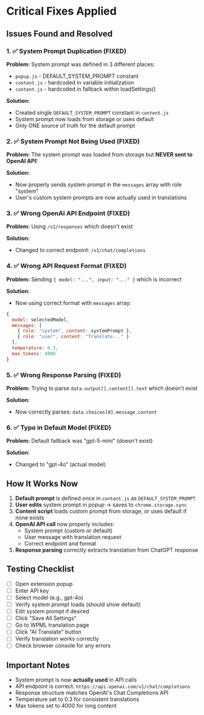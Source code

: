 # Critical Fixes Applied

## Issues Found and Resolved

### 1. ✅ System Prompt Duplication (FIXED)
**Problem:** System prompt was defined in 3 different places:
- `popup.js` - DEFAULT_SYSTEM_PROMPT constant
- `content.js` - hardcoded in variable initialization
- `content.js` - hardcoded in fallback within loadSettings()

**Solution:**
- Created single `DEFAULT_SYSTEM_PROMPT` constant in `content.js`
- System prompt now loads from storage or uses default
- Only ONE source of truth for the default prompt

### 2. ✅ System Prompt Not Being Used (FIXED)
**Problem:** The system prompt was loaded from storage but **NEVER sent to OpenAI API**!

**Solution:**
- Now properly sends system prompt in the `messages` array with role "system"
- User's custom system prompts are now actually used in translations

### 3. ✅ Wrong OpenAI API Endpoint (FIXED)
**Problem:** Using `/v1/responses` which doesn't exist

**Solution:**
- Changed to correct endpoint: `/v1/chat/completions`

### 4. ✅ Wrong API Request Format (FIXED)
**Problem:** Sending `{ model: "...", input: "..." }` which is incorrect

**Solution:**
- Now using correct format with `messages` array:
```javascript
{
  model: selectedModel,
  messages: [
    { role: "system", content: systemPrompt },
    { role: "user", content: "Translate..." }
  ],
  temperature: 0.3,
  max_tokens: 4000
}
```

### 5. ✅ Wrong Response Parsing (FIXED)
**Problem:** Trying to parse `data.output[].content[].text` which doesn't exist

**Solution:**
- Now correctly parses: `data.choices[0].message.content`

### 6. ✅ Typo in Default Model (FIXED)
**Problem:** Default fallback was "gpt-5-mini" (doesn't exist)

**Solution:**
- Changed to "gpt-4o" (actual model)

## How It Works Now

1. **Default prompt** is defined once in `content.js` as `DEFAULT_SYSTEM_PROMPT`
2. **User edits** system prompt in popup → saves to `chrome.storage.sync`
3. **Content script** loads custom prompt from storage, or uses default if none exists
4. **OpenAI API call** now properly includes:
   - System prompt (custom or default)
   - User message with translation request
   - Correct endpoint and format
5. **Response parsing** correctly extracts translation from ChatGPT response

## Testing Checklist

- [ ] Open extension popup
- [ ] Enter API key
- [ ] Select model (e.g., gpt-4o)
- [ ] Verify system prompt loads (should show default)
- [ ] Edit system prompt if desired
- [ ] Click "Save All Settings"
- [ ] Go to WPML translation page
- [ ] Click "AI Translate" button
- [ ] Verify translation works correctly
- [ ] Check browser console for any errors

## Important Notes

- System prompt is now **actually used** in API calls
- API endpoint is correct: `https://api.openai.com/v1/chat/completions`
- Response structure matches OpenAI's Chat Completions API
- Temperature set to 0.3 for consistent translations
- Max tokens set to 4000 for long content
